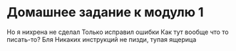 # Домашнее задание к модулю 1
Но я нихрена не сделал
Только исправил ошибки
Как тут вообще что то писать-то?
Бля
Никаких инструкций
не пизди, тупая ящерица

